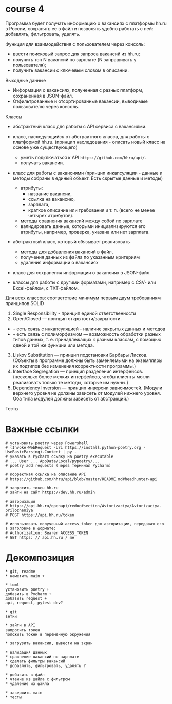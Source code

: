 # course 4

Программа будет получать информацию о вакансиях с платформы hh.ru в России,
сохранять ее в файл и позволять удобно работать с ней:
добавлять, фильтровать, удалять.

Функция для взаимодействия с пользователем через консоль:
- ввести поисковый запрос для запроса вакансий из hh.ru;
- получить топ N вакансий по зарплате (N запрашивать у пользователя);
- получить вакансии с ключевым словом в описании.

Выходные данные
- Информация о вакансиях, полученная с разных платформ, сохраненная в JSON-файл.
- Отфильтрованные и отсортированные вакансии, выводимые пользователю через консоль.

Классы
- абстрактный класс для работы с API сервиса с вакансиями.
- класс, наследующийся от абстрактного класса, для работы с платформой hh.ru. (принцип наследования - описать новый класс на основе уже существующего)
    - уметь подключаться к API `https://github.com/hhru/api/`.
    - получать вакансии.

- класс для работы с вакансиями (принцип инкапсуляции - данные и методы собраны в единый объект. Есть скрытые данные и методы)
    - атрибуты:
        - название вакансии, 
        - ссылка на вакансию, 
        - зарплата, 
        - краткое описание или требования и т. п. (всего не менее четырех атрибутов).
    - методы сравнения вакансий между собой по зарплате
    - валидировать данные, которыми инициализируются его атрибуты, например, проверка, указана или нет зарплата.
    
- абстрактный класс, который обязывает реализовать 
    - методы для добавления вакансий в файл,
    - получения данных из файла по указанным критериям
    - удаления информации о вакансиях
- класс для сохранения информации о вакансиях в JSON-файл.
- классы для работы с другими форматами, например с CSV- или Excel-файлом, с TXT-файлом.

Для всех классов: соответствие минимум первым двум требованиям принципов SOLID
1. Single Responsibility - принцип единой ответственности
2. Open/Closed — принцип открытости/закрытости.
+ `+` есть связь с инкапсуляцией - наличие закрытых данных и методов
+ `+` есть связь с полиморфизмом — возможность обработки разных типов данных, т. е. принадлежащих к разным классам, с помощью одной и той же функции или метода.
3. Liskov Substitution — принцип подстановки Барбары Лисков. (Объекты в программе должны быть заменяемыми на экземпляры их подтипов без изменения корректности программы.)
4. Interface Segregation — принцип разделения интерфейсов. (несколько более мелких интерфейсов, чтобы клиенты могли реализовать только те методы, которые им нужны.)
5. Dependency Inversion — принцип инверсии зависимостей. (Модули верхнего уровня не должны зависеть от модулей нижнего уровня. Оба типа модулей должны зависеть от абстракций.)

Тесты

# Важные ссылки

    # установить poetry через Powershell
    # (Invoke-WebRequest -Uri https://install.python-poetry.org -UseBasicParsing).Content | py -
    # указать в Pycharm ссылку на poetry executable
    # ... User ... AppData/Local/pypoetry/...
    # poetry add requests (через терминал Pycharm)

    # корректная ссылка на описание API
    # https://github.com/hhru/api/blob/master/README.md#headhunter-api
    
    # запросить токен hh.ru
    # зайти на сайт https://dev.hh.ru/admin

    # авторизация
    # https://api.hh.ru/openapi/redoc#section/Avtorizaciya/Avtorizaciya-prilozheniya
    # POST https://api.hh.ru/token

    # использовать полученный access_token для авторизации, передавая его в заголовке в формате:
    # Authorization: Bearer ACCESS_TOKEN
    # GET https: // api.hh.ru / me

# Декомпозиция
    * git, readme
    * наметить main +

    * toml
    установить poetry +
    добавить в Pycharm +
    добавить request +
    api, request, pytest dev?
    
    * git
    ветки
    
    * зайти в API
    запросить токен
    положить токен в переменную окружения

    * загрузить вакансии, вывести на экран

    * валидация данных
    * сравнение вакансий по зарплате
    * сделать фильтры вакансий
    * добавлять, фильтровать, удалять ?

    * добавить в файл
    * чтение из файла с фильтром
    * удаление из файла
    
    * завершить main
    * тесты
